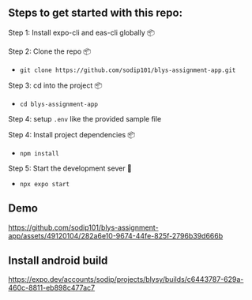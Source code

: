 ## Steps to get started with this repo:

Step 1: Install expo-cli and eas-cli globally 📦

Step 2: Clone the repo 📦

- `git clone https://github.com/sodip101/blys-assignment-app.git`

Step 3: cd into the project 📦

- `cd blys-assignment-app`

Step 4: setup `.env` like the provided sample file

Step 4: Install project dependencies 📦

- `npm install`

Step 5: Start the development sever 🚀

- `npx expo start`

## Demo

https://github.com/sodip101/blys-assignment-app/assets/49120104/282a6e10-9674-44fe-825f-2796b39d666b

## Install android build

https://expo.dev/accounts/sodip/projects/blysy/builds/c6443787-629a-460c-8811-eb898c477ac7
